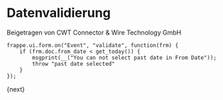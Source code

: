 # Datenvalidierung
<span class="text-muted contributed-by">Beigetragen von CWT Connector & Wire Technology GmbH</span>

	frappe.ui.form.on("Event", "validate", function(frm) {
        if (frm.doc.from_date < get_today()) {
            msgprint(__("You can not select past date in From Date"));
            throw "past date selected"
        }
	});

{next}
